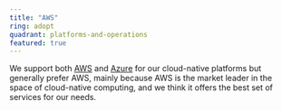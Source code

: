 ```yaml
---
title: "AWS"
ring: adopt
quadrant: platforms-and-operations
featured: true
---
```


We support both [AWS](https://aws.amazon.com) and [Azure](/platforms-and-operations/azure) for our cloud-native platforms but generally
prefer AWS, mainly because AWS is the market leader in the space of cloud-native computing,
and we think it offers the best set of services for our needs.
